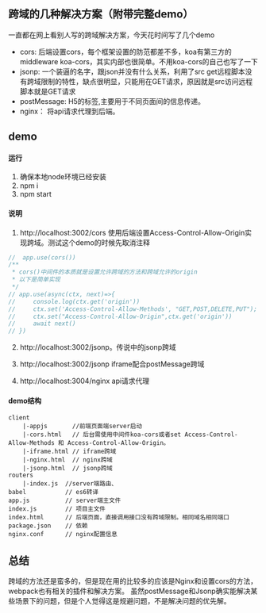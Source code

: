 ## 跨域的几种解决方案（附带完整demo）

一直都在网上看别人写的跨域解决方案，今天花时间写了几个demo

* cors: 后端设置cors，每个框架设置的防范都差不多，koa有第三方的middleware koa-cors，其实内部也很简单。不用koa-cors的自己也写了一下
* jsonp: 一个装逼的名字，跟json并没有什么关系，利用了src get远程脚本没有跨域限制的特性，缺点很明显，只能用在GET请求，原因就是src访问远程脚本就是GET请求
* postMessage: H5的标签,主要用于不同页面间的信息传递。
* nginx： 将api请求代理到后端。

## demo
#### 运行
1. 确保本地node环境已经安装
2. npm i 
3. npm start

#### 说明
1. http://localhost:3002/cors 使用后端设置Access-Control-Allow-Origin实现跨域。测试这个demo的时候先取消注释
```js
//  app.use(cors())
/**
 * cors()中间件的本质就是设置允许跨域的方法和跨域允许的origin
 * 以下是简单实现
 */
// app.use(async(ctx, next)=>{
//     console.log(ctx.get('origin'))
//     ctx.set('Access-Control-Allow-Methods', "GET,POST,DELETE,PUT");
//     ctx.set("Access-Control-Allow-Origin",ctx.get('origin'))
//     await next()
// })
```

2. http://localhost:3002/jsonp。传说中的jsonp跨域

3. http://localhost:3002/jsonp iframe配合postMessage跨域

4. http://localhost:3004/nginx api请求代理

#### demo结构
```
client
    |-appjs       //前端页面端server启动
    |-cors.html   // 后台需使用中间件koa-cors或者set Access-Control-Allow-Methods 和 Access-Control-Allow-Origin。
    |-iframe.html // iframe跨域
    |-nginx.html  // nginx跨域
    |-jsonp.html  // jsonp跨域
routers
    |-index.js  //server端路由、
babel           // es6转译
app.js          // server端主文件
index.js        // 项目主文件
index.html      // 后端页面，直接调用接口没有跨域限制。相同域名相同端口
package.json    // 依赖
nginx.conf      // nginx配置信息
```

## 总结
跨域的方法还是蛮多的，但是现在用的比较多的应该是Nginx和设置cors的方法，webpack也有相关的插件和解决方案。
虽然postMessage和Jsonp确实能解决某些场景下的问题，但是个人觉得这是规避问题，不是解决问题的优先解。